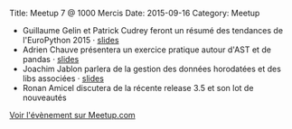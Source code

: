 Title: Meetup 7 @ 1000 Mercis
Date: 2015-09-16
Category: Meetup

- Guillaume Gelin et Patrick Cudrey feront un résumé des tendances de l'EuroPython 2015 · [slides](https://docs.google.com/presentation/d/1TtA2adnglppHD-33tsAJISy4mb5Wgn2mE4e10hZdso8/edit#slide=id.p)
- Adrien Chauve présentera un exercice pratique autour d'AST et de pandas · [slides](http://serenytics.github.io/Prez-Python-AST)
- Joachim Jablon parlera de la gestion des données horodatées et des libs associées · [slides](http://bit.ly/paris-py-7-dt2)
- Ronan Amicel discutera de la récente release 3.5 et son lot de nouveautés

[Voir l'évènement sur Meetup.com](https://www.meetup.com/Paris-py-Python-Django-friends/events/224869349/)
